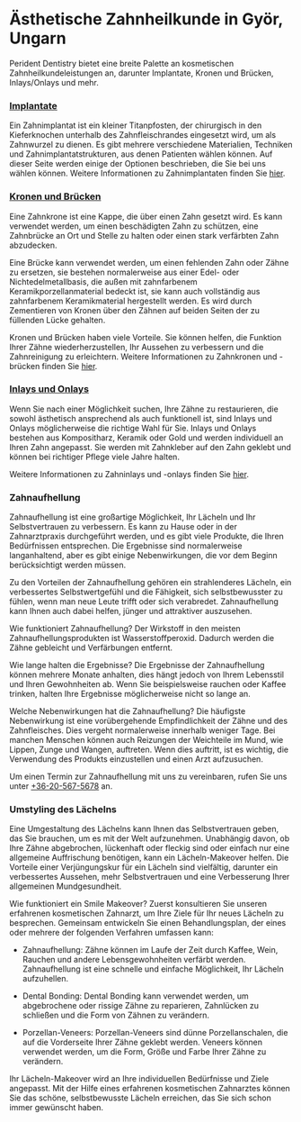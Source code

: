# Ästhetische Zahnheilkunde in Györ, Ungarn

Perident Dentistry bietet eine breite Palette an kosmetischen Zahnheilkundeleistungen an, darunter Implantate, Kronen und Brücken, Inlays/Onlays und mehr.

### [Implantate](/dental-services/cosmetic-dentistry/dental-implants-gyor)

Ein Zahnimplantat ist ein kleiner Titanpfosten, der chirurgisch in den Kieferknochen unterhalb des Zahnfleischrandes eingesetzt wird, um als Zahnwurzel zu dienen. Es gibt mehrere verschiedene Materialien, Techniken und Zahnimplantatstrukturen, aus denen Patienten wählen können. Auf dieser Seite werden einige der Optionen beschrieben, die Sie bei uns wählen können. Weitere Informationen zu Zahnimplantaten finden Sie [hier](/dental-services/cosmetic-dentistry/dental-implants-gyor).

### [Kronen und Brücken](/dental-services/cosmetic-dentistry/crowns-and-bridges-gyor)

Eine Zahnkrone ist eine Kappe, die über einen Zahn gesetzt wird. Es kann verwendet werden, um einen beschädigten Zahn zu schützen, eine Zahnbrücke an Ort und Stelle zu halten oder einen stark verfärbten Zahn abzudecken.

Eine Brücke kann verwendet werden, um einen fehlenden Zahn oder Zähne zu ersetzen, sie bestehen normalerweise aus einer Edel- oder Nichtedelmetallbasis, die außen mit zahnfarbenem Keramikporzellanmaterial bedeckt ist, sie kann auch vollständig aus zahnfarbenem Keramikmaterial hergestellt werden. Es wird durch Zementieren von Kronen über den Zähnen auf beiden Seiten der zu füllenden Lücke gehalten.

Kronen und Brücken haben viele Vorteile. Sie können helfen, die Funktion Ihrer Zähne wiederherzustellen, Ihr Aussehen zu verbessern und die Zahnreinigung zu erleichtern. Weitere Informationen zu Zahnkronen und -brücken finden Sie [hier](/dental-services/cosmetic-dentistry/crowns-and-bridges-gyor).

### [Inlays und Onlays](/dental-services/cosmetic-dentistry/inlays-and-onlays-gyor)
Wenn Sie nach einer Möglichkeit suchen, Ihre Zähne zu restaurieren, die sowohl ästhetisch ansprechend als auch funktionell ist, sind Inlays und Onlays möglicherweise die richtige Wahl für Sie. Inlays und Onlays bestehen aus Kompositharz, Keramik oder Gold und werden individuell an Ihren Zahn angepasst. Sie werden mit Zahnkleber auf den Zahn geklebt und können bei richtiger Pflege viele Jahre halten.

Weitere Informationen zu Zahninlays und -onlays finden Sie [hier](/dental-services/cosmetic-dentistry/inlays-and-onlays-gyor).

### Zahnaufhellung

Zahnaufhellung ist eine großartige Möglichkeit, Ihr Lächeln und Ihr Selbstvertrauen zu verbessern. Es kann zu Hause oder in der Zahnarztpraxis durchgeführt werden, und es gibt viele Produkte, die Ihren Bedürfnissen entsprechen. Die Ergebnisse sind normalerweise langanhaltend, aber es gibt einige Nebenwirkungen, die vor dem Beginn berücksichtigt werden müssen.

Zu den Vorteilen der Zahnaufhellung gehören ein strahlenderes Lächeln, ein verbessertes Selbstwertgefühl und die Fähigkeit, sich selbstbewusster zu fühlen, wenn man neue Leute trifft oder sich verabredet. Zahnaufhellung kann Ihnen auch dabei helfen, jünger und attraktiver auszusehen.

Wie funktioniert Zahnaufhellung? Der Wirkstoff in den meisten Zahnaufhellungsprodukten ist Wasserstoffperoxid. Dadurch werden die Zähne gebleicht und Verfärbungen entfernt.

Wie lange halten die Ergebnisse? Die Ergebnisse der Zahnaufhellung können mehrere Monate anhalten, dies hängt jedoch von Ihrem Lebensstil und Ihren Gewohnheiten ab. Wenn Sie beispielsweise rauchen oder Kaffee trinken, halten Ihre Ergebnisse möglicherweise nicht so lange an.

Welche Nebenwirkungen hat die Zahnaufhellung? Die häufigste Nebenwirkung ist eine vorübergehende Empfindlichkeit der Zähne und des Zahnfleisches. Dies vergeht normalerweise innerhalb weniger Tage. Bei manchen Menschen können auch Reizungen der Weichteile im Mund, wie Lippen, Zunge und Wangen, auftreten. Wenn dies auftritt, ist es wichtig, die Verwendung des Produkts einzustellen und einen Arzt aufzusuchen.

Um einen Termin zur Zahnaufhellung mit uns zu vereinbaren, rufen Sie uns unter <a href="tel:+36-20-567-5678">+36-20-567-5678</a> an.

### Umstyling des Lächelns

Eine Umgestaltung des Lächelns kann Ihnen das Selbstvertrauen geben, das Sie brauchen, um es mit der Welt aufzunehmen. Unabhängig davon, ob Ihre Zähne abgebrochen, lückenhaft oder fleckig sind oder einfach nur eine allgemeine Auffrischung benötigen, kann ein Lächeln-Makeover helfen. Die Vorteile einer Verjüngungskur für ein Lächeln sind vielfältig, darunter ein verbessertes Aussehen, mehr Selbstvertrauen und eine Verbesserung Ihrer allgemeinen Mundgesundheit.

Wie funktioniert ein Smile Makeover? Zuerst konsultieren Sie unseren erfahrenen kosmetischen Zahnarzt, um Ihre Ziele für Ihr neues Lächeln zu besprechen. Gemeinsam entwickeln Sie einen Behandlungsplan, der eines oder mehrere der folgenden Verfahren umfassen kann:

- Zahnaufhellung: Zähne können im Laufe der Zeit durch Kaffee, Wein, Rauchen und andere Lebensgewohnheiten verfärbt werden. Zahnaufhellung ist eine schnelle und einfache Möglichkeit, Ihr Lächeln aufzuhellen.

- Dental Bonding: Dental Bonding kann verwendet werden, um abgebrochene oder rissige Zähne zu reparieren, Zahnlücken zu schließen und die Form von Zähnen zu verändern.

- Porzellan-Veneers: Porzellan-Veneers sind dünne Porzellanschalen, die auf die Vorderseite Ihrer Zähne geklebt werden. Veneers können verwendet werden, um die Form, Größe und Farbe Ihrer Zähne zu verändern.

Ihr Lächeln-Makeover wird an Ihre individuellen Bedürfnisse und Ziele angepasst. Mit der Hilfe eines erfahrenen kosmetischen Zahnarztes können Sie das schöne, selbstbewusste Lächeln erreichen, das Sie sich schon immer gewünscht haben.